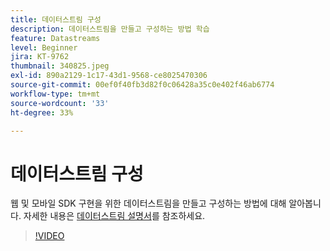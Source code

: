 ```yaml
---
title: 데이터스트림 구성
description: 데이터스트림을 만들고 구성하는 방법 학습
feature: Datastreams
level: Beginner
jira: KT-9762
thumbnail: 340825.jpeg
exl-id: 890a2129-1c17-43d1-9568-ce8025470306
source-git-commit: 00ef0f40fb3d82f0c06428a35c0e402f46ab6774
workflow-type: tm+mt
source-wordcount: '33'
ht-degree: 33%

---
```


# 데이터스트림 구성

웹 및 모바일 SDK 구현을 위한 데이터스트림을 만들고 구성하는 방법에 대해 알아봅니다. 자세한 내용은 [데이터스트림 설명서](https://experienceleague.adobe.com/docs/experience-platform/edge/fundamentals/datastreams.html)를 참조하세요.

>[!VIDEO](https://video.tv.adobe.com/v/340825?learn=on)
